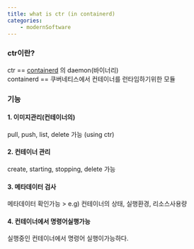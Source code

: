 ```yaml
---
title: what is ctr (in containerd)
categories: 
    - modernSoftware 
---
```




### ctr이란?
ctr == [containerd](https://hrllk.github.io/modernsoftware/containerd/) 의 daemon(바이너리) <br>
containerd == 쿠버네티스에서 컨테이너를 런타임하기위한 모듈 <br>

### 기능 

#### 1. 이미지관리(컨테이너의)
pull, push, list, delete 가능 (using ctr)

#### 2. 컨테이너 관리
create, starting, stopping, delete 가능 

#### 3. 메타데이터 검사 
메타데이터 확인가능 > e.g) 컨테이너의 상태, 실행환경, 리소스사용량 

#### 4. 컨테이너에서 명령어실행가능
실행중인 컨테이너에서 명령어 실행이가능하다. 
